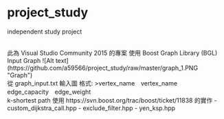 # project_study
independent study project

<br>
此為 Visual Studio Community 2015 的專案  
使用 Boost Graph Library (BGL)  
<br>
Input  Graph  
![Alt text](https://github.com/a59566/project_study/raw/master/graph_1.PNG "Graph")

<br>
從 graph_input.txt 輸入圖  
格式: 
>vertex_name　vertex_name　edge_capacity　edge_weight

<br>
k-shortest path 使用 https://svn.boost.org/trac/boost/ticket/11838 的實作  
- custom_dijkstra_call.hpp  
- exclude_filter.hpp  
- yen_ksp.hpp  
